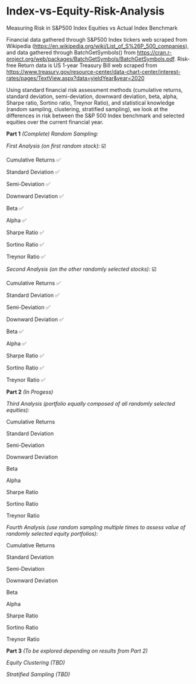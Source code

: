 # Index-vs-Equity-Risk-Analysis
Measuring Risk in S&amp;P500 Index Equities vs Actual Index Benchmark

Financial data gathered through S&P500 Index tickers web scraped from Wikipedia (https://en.wikipedia.org/wiki/List_of_S%26P_500_companies), and data gathered through BatchGetSymbols() from https://cran.r-project.org/web/packages/BatchGetSymbols/BatchGetSymbols.pdf.
Risk-free Return data is US 1-year Treasury Bill web scraped from https://www.treasury.gov/resource-center/data-chart-center/interest-rates/pages/TextView.aspx?data=yieldYear&year=2020

Using standard financial risk assessment methods (cumulative returns, standard deviation, semi-deviation, downward deviation, beta, alpha, Sharpe ratio, Sortino ratio, Treynor Ratio), and statistical knowledge (random sampling, clustering, stratified sampling), we look at the differences in risk between the S&P 500 Index benchmark and selected equities over the current financial year.


**Part 1** *(Complete)*
*Random Sampling:*

*First Analysis (on first random stock):* :ballot_box_with_check:

Cumulative Returns :white_check_mark:

Standard Deviation :white_check_mark:

Semi-Deviation :white_check_mark:

Downward Deviation :white_check_mark:

Beta :white_check_mark:

Alpha :white_check_mark:

Sharpe Ratio :white_check_mark:

Sortino Ratio :white_check_mark:

Treynor Ratio :white_check_mark:

*Second Analysis (on the other randomly selected stocks):* :ballot_box_with_check:

Cumulative Returns :white_check_mark:

Standard Deviation :white_check_mark:

Semi-Deviation :white_check_mark:

Downward Deviation :white_check_mark:

Beta :white_check_mark:

Alpha :white_check_mark:

Sharpe Ratio :white_check_mark:

Sortino Ratio :white_check_mark:

Treynor Ratio :white_check_mark:

**Part 2** *(In Progess)*

*Third Analysis (portfolio equally composed of all randomly selected equities):*

Cumulative Returns

Standard Deviation

Semi-Deviation

Downward Deviation

Beta

Alpha

Sharpe Ratio

Sortino Ratio

Treynor Ratio

*Fourth Analysis (use random sampling multiple times to assess value of randomly selected equity portfolios):*

Cumulative Returns

Standard Deviation

Semi-Deviation

Downward Deviation

Beta

Alpha

Sharpe Ratio

Sortino Ratio

Treynor Ratio

**Part 3** *(To be explored depending on results from Part 2)*

*Equity Clustering (TBD)*

*Stratified Sampling (TBD)*
